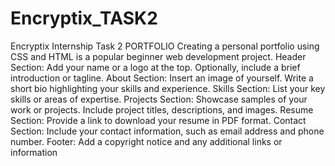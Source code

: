 # Encryptix_TASK2
Encryptix Internship Task 2
PORTFOLIO
Creating a personal portfolio using CSS and HTML is a popular beginner web development project.
Header Section: Add your name or a logo at the top. Optionally, include a brief introduction or tagline.
About Section: Insert an image of yourself. Write a short bio highlighting your skills and experience.
Skills Section: List your key skills or areas of expertise.
Projects Section: Showcase samples of your work or projects. Include project titles, descriptions, and images.
Resume Section: Provide a link to download your resume in PDF format.
Contact Section: Include your contact information, such as email address and phone number.
Footer: Add a copyright notice and any additional links or information
